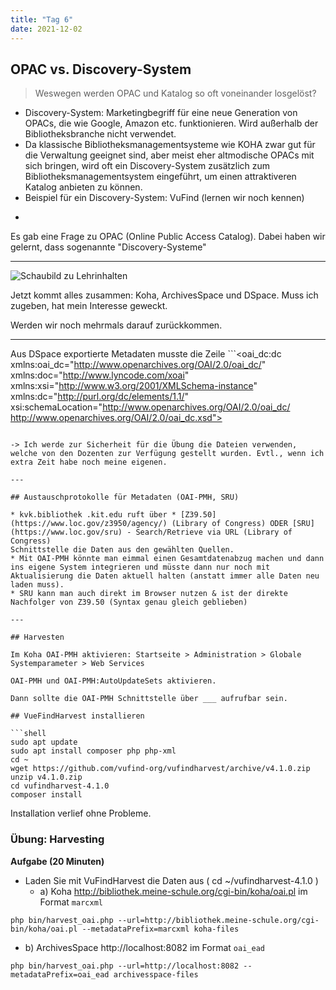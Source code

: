 ```yaml
---
title: "Tag 6"
date: 2021-12-02
---
```


## OPAC vs. Discovery-System

> Weswegen werden OPAC und Katalog so oft voneinander losgelöst?
* Discovery-System: Marketingbegriff für eine neue Generation von OPACs, die wie Google, Amazon etc. funktionieren. Wird außerhalb der Bibliotheksbranche nicht verwendet.
* Da klassische Bibliotheksmanagementsysteme wie KOHA zwar gut für die Verwaltung geeignet sind, aber meist eher altmodische OPACs mit sich bringen, wird oft ein Discovery-System zusätzlich zum Bibliotheksmanagementsystem eingeführt, um einen attraktiveren Katalog anbieten zu können.
* Beispiel für ein Discovery-System: VuFind (lernen wir noch kennen)

-

Es gab eine Frage zu OPAC (Online Public Access Catalog). Dabei haben wir gelernt, dass sogenannte "Discovery-Systeme" 

---

![Schaubild zu Lehrinhalten](https://github.com/felixlohmeier/bibliotheks-und-archivinformatik/raw/master/images/schaubild-lehrinhalte.png)

Jetzt kommt alles zusammen: Koha, ArchivesSpace und DSpace. Muss ich zugeben, hat mein Interesse geweckt.

Werden wir noch mehrmals darauf zurückkommen.

---

Aus DSpace exportierte Metadaten musste die Zeile ```<oai_dc:dc xmlns:oai_dc="http://www.openarchives.org/OAI/2.0/oai_dc/" xmlns:doc="http://www.lyncode.com/xoai" xmlns:xsi="http://www.w3.org/2001/XMLSchema-instance" xmlns:dc="http://purl.org/dc/elements/1.1/" xsi:schemaLocation="http://www.openarchives.org/OAI/2.0/oai_dc/ http://www.openarchives.org/OAI/2.0/oai_dc.xsd">
``` vorgestellt werden. Grund: "Bei den von Hand aus der OAI-Schnittstelle kopierten Daten fehlen Namespace-Deklarationen. Das würde zu einem Absturz von MarcEdit führen."

-> Ich werde zur Sicherheit für die Übung die Dateien verwenden, welche von den Dozenten zur Verfügung gestellt wurden. Evtl., wenn ich extra Zeit habe noch meine eigenen.

---

## Austauschprotokolle für Metadaten (OAI-PMH, SRU)

* kvk.bibliothek .kit.edu ruft über * [Z39.50](https://www.loc.gov/z3950/agency/) (Library of Congress) ODER [SRU](https://www.loc.gov/sru) - Search/Retrieve via URL (Library of Congress)
Schnittstelle die Daten aus den gewählten Quellen. 
* Mit OAI-PMH könnte man eimmal einen Gesamtdatenabzug machen und dann ins eigene System integrieren und müsste dann nur noch mit Aktualisierung die Daten aktuell halten (anstatt immer alle Daten neu laden muss). 
* SRU kann man auch direkt im Browser nutzen & ist der direkte Nachfolger von Z39.50 (Syntax genau gleich geblieben)

---

## Harvesten

Im Koha OAI-PMH aktivieren: Startseite > Administration > Globale Systemparameter > Web Services

OAI-PMH und OAI-PMH:AutoUpdateSets aktivieren.

Dann sollte die OAI-PMH Schnittstelle über ___ aufrufbar sein.

## VueFindHarvest installieren

```shell
sudo apt update
sudo apt install composer php php-xml
cd ~
wget https://github.com/vufind-org/vufindharvest/archive/v4.1.0.zip
unzip v4.1.0.zip
cd vufindharvest-4.1.0
composer install
```

Installation verlief ohne Probleme.

### Übung: Harvesting

**Aufgabe (20 Minuten)**

* Laden Sie mit VuFindHarvest die Daten aus ( cd ~/vufindharvest-4.1.0 ) 
  * a) Koha http://bibliothek.meine-schule.org/cgi-bin/koha/oai.pl im Format `marcxml`
  
```shell
php bin/harvest_oai.php --url=http://bibliothek.meine-schule.org/cgi-bin/koha/oai.pl --metadataPrefix=marcxml koha-files
```

  * b) ArchivesSpace http://localhost:8082 im Format `oai_ead`

```shell
php bin/harvest_oai.php --url=http://localhost:8082 --metadataPrefix=oai_ead archivesspace-files
```



